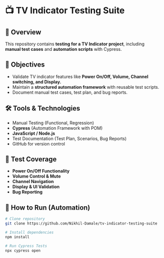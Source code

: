 # 📺 TV Indicator Testing Suite

## 📌 Overview
This repository contains **testing for a TV Indicator project**, including **manual test cases** and **automation scripts** with Cypress.

## 🎯 Objectives
- Validate TV indicator features like **Power On/Off, Volume, Channel switching, and Display.**
- Maintain a **structured automation framework** with reusable test scripts.
- Document manual test cases, test plan, and bug reports.

## 🛠️ Tools & Technologies
- Manual Testing (Functional, Regression)
- **Cypress** (Automation Framework with POM)
- **JavaScript / Node.js**
- Test Documentation (Test Plan, Scenarios, Bug Reports)
- GitHub for version control

## 🔎 Test Coverage
- **Power On/Off Functionality**
- **Volume Control & Mute**
- **Channel Navigation**
- **Display & UI Validation**
- **Bug Reporting**

## 🚀 How to Run (Automation)
```bash
# Clone repository
git clone https://github.com/Nikhil-Damale/tv-indicator-testing-suite

# Install dependencies
npm install

# Run Cypress Tests
npx cypress open
